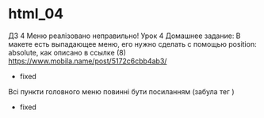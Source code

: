 # html_04
ДЗ 4
Меню реалізовано неправильно! Урок 4 Домашнее задание: В макете есть выпадающее меню,
его нужно сделать с помощью position: absolute, как описано в ссылке (8)
https://www.mobila.name/post/5172c6cbb4ab3/
- fixed

Всі пункти головного меню повинні бути посиланням (забула тег <a>)
- fixed


